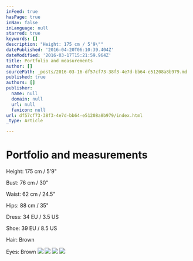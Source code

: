 ```yaml
---
inFeed: true
hasPage: true
inNav: false
inLanguage: null
starred: true
keywords: []
description: "Height: 175 cm / 5'9\""
datePublished: '2016-04-20T06:10:39.404Z'
dateModified: '2016-03-17T15:21:59.964Z'
title: Portfolio and measurements
author: []
sourcePath: _posts/2016-03-16-df57cf73-38f3-4e7d-bb64-e51208a8b979.md
published: true
authors: []
publisher:
  name: null
  domain: null
  url: null
  favicon: null
url: df57cf73-38f3-4e7d-bb64-e51208a8b979/index.html
_type: Article

---
```

# Portfolio and measurements

Height: 175 cm / 5'9"

Bust: 76 cm / 30"

Waist: 62 cm / 24.5"

Hips: 88 cm / 35"

Dress: 34 EU / 3.5 US

Shoe: 39 EU / 8.5 US

Hair: Brown

Eyes: Brown
![](https://the-grid-user-content.s3-us-west-2.amazonaws.com/627c3253-c147-4e86-ac16-9dcd731e055e.jpg)
![](https://the-grid-user-content.s3-us-west-2.amazonaws.com/00e1c6ef-405b-4e96-bb71-50fca7981fad.jpg)
![](https://the-grid-user-content.s3-us-west-2.amazonaws.com/71efada3-95cb-47b6-b2e5-f11b22ca0264.jpg)
![](https://the-grid-user-content.s3-us-west-2.amazonaws.com/1acb1474-8634-49fb-bda6-1c47991697b9.jpg)